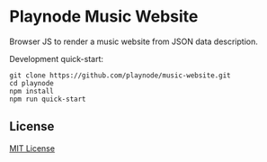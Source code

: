 # Playnode Music Website

Browser JS to render a music website from JSON data description.

Development quick-start:

```
git clone https://github.com/playnode/music-website.git
cd playnode
npm install
npm run quick-start
```

## License

[MIT License](./LICENSE)
